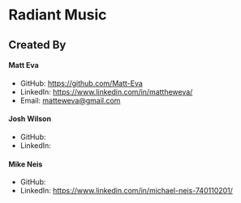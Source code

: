 # Radiant Music

## Created By

#### Matt Eva 
- GitHub: https://github.com/Matt-Eva
- LinkedIn: https://www.linkedin.com/in/mattheweva/
- Email: matteweva@gmail.com

#### Josh Wilson
- GitHub: 
- LinkedIn: 

#### Mike Neis
- GitHub:
- LinkedIn: https://www.linkedin.com/in/michael-neis-740110201/
